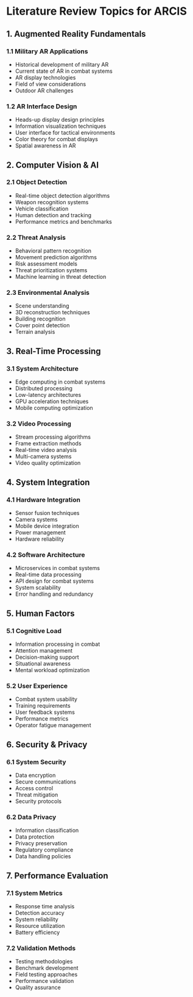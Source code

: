 # Literature Review Topics for ARCIS

## 1. Augmented Reality Fundamentals
### 1.1 Military AR Applications
- Historical development of military AR
- Current state of AR in combat systems
- AR display technologies
- Field of view considerations
- Outdoor AR challenges

### 1.2 AR Interface Design
- Heads-up display design principles
- Information visualization techniques
- User interface for tactical environments
- Color theory for combat displays
- Spatial awareness in AR

## 2. Computer Vision & AI
### 2.1 Object Detection
- Real-time object detection algorithms
- Weapon recognition systems
- Vehicle classification
- Human detection and tracking
- Performance metrics and benchmarks

### 2.2 Threat Analysis
- Behavioral pattern recognition
- Movement prediction algorithms
- Risk assessment models
- Threat prioritization systems
- Machine learning in threat detection

### 2.3 Environmental Analysis
- Scene understanding
- 3D reconstruction techniques
- Building recognition
- Cover point detection
- Terrain analysis

## 3. Real-Time Processing
### 3.1 System Architecture
- Edge computing in combat systems
- Distributed processing
- Low-latency architectures
- GPU acceleration techniques
- Mobile computing optimization

### 3.2 Video Processing
- Stream processing algorithms
- Frame extraction methods
- Real-time video analysis
- Multi-camera systems
- Video quality optimization

## 4. System Integration
### 4.1 Hardware Integration
- Sensor fusion techniques
- Camera systems
- Mobile device integration
- Power management
- Hardware reliability

### 4.2 Software Architecture
- Microservices in combat systems
- Real-time data processing
- API design for combat systems
- System scalability
- Error handling and redundancy

## 5. Human Factors
### 5.1 Cognitive Load
- Information processing in combat
- Attention management
- Decision-making support
- Situational awareness
- Mental workload optimization

### 5.2 User Experience
- Combat system usability
- Training requirements
- User feedback systems
- Performance metrics
- Operator fatigue management

## 6. Security & Privacy
### 6.1 System Security
- Data encryption
- Secure communications
- Access control
- Threat mitigation
- Security protocols

### 6.2 Data Privacy
- Information classification
- Data protection
- Privacy preservation
- Regulatory compliance
- Data handling policies

## 7. Performance Evaluation
### 7.1 System Metrics
- Response time analysis
- Detection accuracy
- System reliability
- Resource utilization
- Battery efficiency

### 7.2 Validation Methods
- Testing methodologies
- Benchmark development
- Field testing approaches
- Performance validation
- Quality assurance
